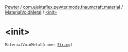 [Pewter](../../index.md) / [com.ejektaflex.pewter.mods.thaumcraft.material](../index.md) / [MaterialVoidMetal](index.md) / [&lt;init&gt;](./-init-.md)

# &lt;init&gt;

`MaterialVoidMetal(name: `[`String`](https://kotlinlang.org/api/latest/jvm/stdlib/kotlin/-string/index.html)`)`